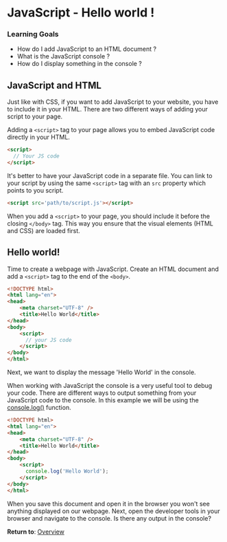 # JavaScript - Hello world !

### Learning Goals

- How do I add JavaScript to an HTML document ?
- What is the JavaScript console ?
- How do I display something in the console ?

## JavaScript and HTML

Just like with CSS, if you want to add JavaScript to your website, you have to include it in your HTML. There are two different ways of adding your script to your page. 

Adding a `<script>` tag to your page allows you to embed JavaScript code directly in your HTML.

```html
<script>
  // Your JS code
</script>
```

It's better to have your JavaScript code in a separate file. You can link to your script by using the same `<script>` tag with an `src` property which points to you script.


```html 
<script src='path/to/script.js'></script>
```

When you add a `<script>` to your page, you should include it before the closing `</body>` tag. This way you ensure that the visual elements (HTML and CSS) are loaded first.

## Hello world!

Time to create a webpage with JavaScript. Create an HTML document and add a `<script>` tag to the end of the `<body>`. 

```html
<!DOCTYPE html>
<html lang="en">
<head>
    <meta charset="UTF-8" />
    <title>Hello World</title>
</head>
<body>
    <script>
      // your JS code
    </script>
</body>
</html>
```

Next, we want to display the message 'Hello World' in the console. 

When working with JavaScript the console is a very useful tool to debug your code. There are different ways to output something from your JavaScript code to the console. In this example we will be using the [console.log()](https://developer.mozilla.org/en-US/docs/Web/API/Console/log) function.

```html
<!DOCTYPE html>
<html lang="en">
<head>
    <meta charset="UTF-8" />
    <title>Hello World</title>
</head>
<body>
    <script>
      console.log('Hello World');
    </script>
</body>
</html>
```

When you save this document and open it in the browser you won't see anything displayed on our webpage. 
Next, open the developer tools in your browser and navigate to the console. Is there any output in the console? 

**Return to**:  [Overview](../)  
